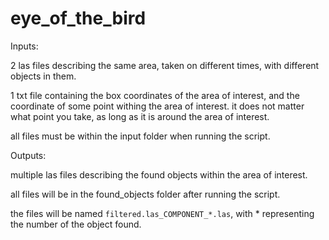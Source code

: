 # eye_of_the_bird

Inputs:

2 las files describing the same area, taken on different times, with different objects in them.

1 txt file containing the box coordinates of the area of interest, and the coordinate of some point withing the area of interest. it does not matter what point you take, as long as it is around the area of interest.

all files must be within the input folder when running the script.

Outputs:

multiple las files describing the found objects within the area of interest.

all files will be in the found_objects folder after running the script.

the files will be named ``filtered.las_COMPONENT_*.las``, with * representing the number of the object found.


